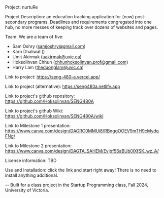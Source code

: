 Project: nurtuRe

Project Description: an education tracking application for (now) post-secondary programs. Deadlines and requirements congregated into one hub, no more messes of keeping track over dozens of websites and pages.

Team:
We are a team of five: 
- Sam Oshry (samjoshry@gmail.com)
- Karn Dhaliwal ()
- Umit Akirmak (uakirmak@uvic.ca)
- Hoksolinvan Chhun (chhunhoksolinvan.prof@gmail.com)
- Harry Lam (theduonglam@uvic.ca)

Link to project: https://seng-480-a.vercel.app/

Link to project (alternative): https://seng480a.netlify.app

Link to project's github repository: https://github.com/Hoksolinvan/SENG480A

Link to project's github Wiki: https://github.com/Hoksolinvan/SENG480A/wiki

Link to Milestone 1 presentation: https://www.canva.com/design/DAGRC0MMUi8/RBnggOOEV9mTH9cMydqFNg/

Link to Milestone 2 presentation: https://www.canva.com/design/DAGTA_SAHEM/Evjbf56aBUb0IXfSK_wz_A/

License information: TBD

Use and Installation: click the link and start right away! There is no need to install anything additional.

-- Built for a class project in the Startup Programming class, Fall 2024, University of Victoria.

